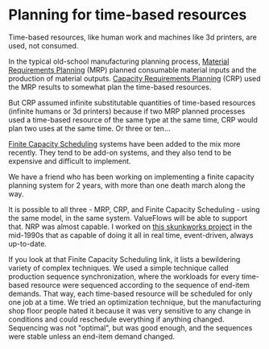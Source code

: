 # Planning for time-based resources

Time-based resources, like human work and machines like 3d printers, are used, not consumed.

In the typical old-school manufacturing planning process, [Material Requirements Planning](https://en.wikipedia.org/wiki/Material_requirements_planning) (MRP) planned consumable material inputs and the production of material outputs. [Capacity Requirements Planning](https://smallbusiness.chron.com/definition-capacity-requirements-planning-36994.html) (CRP) used the MRP results to somewhat plan the time-based resources. 

But CRP assumed infinite substitutable quantities of time-based resources (infinite humans or 3d printers) because if two MRP planned processes used a time-based resource of the same type at the same time, CRP would plan two uses at the same time. Or three or ten...

[Finite Capacity Scheduling](https://searcherp.techtarget.com/definition/finite-capacity-scheduling) systems have been added to the mix more recently. They tend to be add-on systems, and they also tend to be expensive and difficult to implement.

We have a friend who has been working on implementing a finite capacity planning system for 2 years, with more than one death march along the way.

It is possible to all three - MRP, CRP, and Finite Capacity Scheduling - using the same model, in the same system. ValueFlows will be able to support that. NRP was almost capable. I worked on [this skunkworks project](https://en.wikipedia.org/wiki/Quick_Response_Engine) in the mid-1990s that as capable of doing it all in real time, event-driven, always up-to-date.

If you look at that Finite Capacity Scheduling link, it lists a bewildering variety of complex techniques. We used a simple technique called production sequence synchronization, where the workloads for every time-based resource were sequenced according to the sequence of end-item demands. That way, each time-based resource will be scheduled for only one job at a time. We tried an optimization technique, but the manufacturing shop floor people hated it because it was very sensitive to any change in conditions and could reschedule everything if anything changed. Sequencing was not "optimal", but was good enough, and the sequences were stable unless an end-item demand changed.
